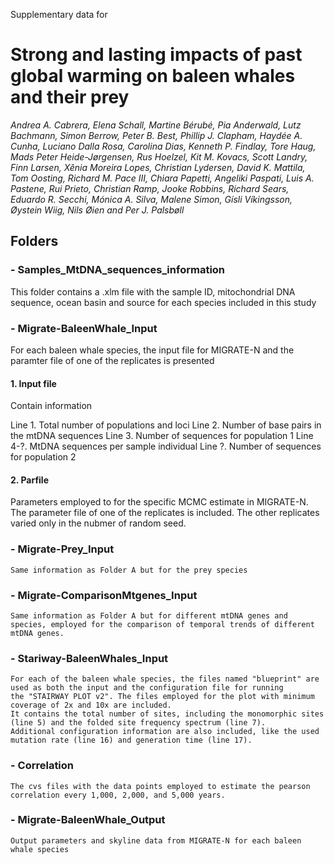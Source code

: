 Supplementary data for
# Strong and lasting impacts of past global warming on baleen whales and their prey

*Andrea A. Cabrera, Elena Schall, Martine Bérubé, Pia Anderwald, Lutz Bachmann, Simon Berrow, Peter B. Best, Phillip J. Clapham, Haydée A. Cunha, Luciano Dalla Rosa, Carolina Dias, Kenneth P. Findlay, Tore Haug, Mads Peter Heide-Jørgensen, Rus Hoelzel, Kit M. Kovacs, Scott Landry, Finn Larsen, Xênia Moreira Lopes, Christian Lydersen, David K. Mattila, Tom Oosting, Richard M. Pace III, Chiara Papetti, Angeliki Paspati, Luis A. Pastene, Rui Prieto, Christian Ramp, Jooke Robbins, Richard Sears, Eduardo R. Secchi, Mónica A. Silva, Malene Simon, Gísli Víkingsson, Øystein Wiig, Nils Øien and Per J. Palsbøll* 



## Folders
### - Samples_MtDNA_sequences_information
	
This folder contains a .xlm file with the sample ID, mitochondrial DNA sequence, ocean basin and source for each species included in this study
	
### - Migrate-BaleenWhale_Input
	
For each baleen whale species, the input file for MIGRATE-N and the paramter file of one of the replicates is presented
	
#### 1. Input file
	
Contain information

Line 1. Total number of populations and loci
Line 2. Number of base pairs in the mtDNA sequences
Line 3. Number of sequences for population 1
Line 4-?. MtDNA sequences per sample individual
Line ?. Number of sequences for population 2
	
#### 2. Parfile
	
Parameters employed to for the specific MCMC estimate in MIGRATE-N. The parameter file of one of the replicates is included. 
The other replicates varied only in the nubmer of random seed.

### - Migrate-Prey_Input

	Same information as Folder A but for the prey species 
	
### - Migrate-ComparisonMtgenes_Input

	Same information as Folder A but for different mtDNA genes and species, employed for the comparison of temporal trends of different mtDNA genes.

### - Stariway-BaleenWhales_Input

	For each of the baleen whale species, the files named "blueprint" are used as both the input and the configuration file for running 
	the "STAIRWAY PLOT v2". The files employed for the plot with minimum coverage of 2x and 10x are included. 
	It contains the total number of sites, including the monomorphic sites (line 5) and the folded site frequency spectrum (line 7).
	Additional configuration information are also included, like the used mutation rate (line 16) and generation time (line 17).

### - Correlation

	The cvs files with the data points employed to estimate the pearson correlation every 1,000, 2,000, and 5,000 years.

### - Migrate-BaleenWhale_Output

	Output parameters and skyline data from MIGRATE-N for each baleen whale species
